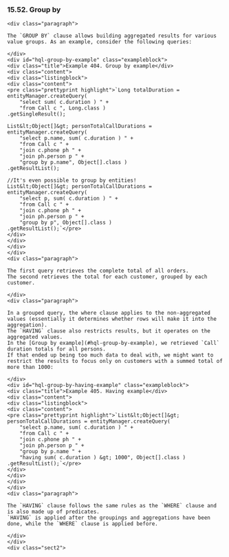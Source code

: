  ### 15.52. Group by

    <div class="paragraph">

    The `GROUP BY` clause allows building aggregated results for various value groups. As an example, consider the following queries:

    </div>
    <div id="hql-group-by-example" class="exampleblock">
    <div class="title">Example 404. Group by example</div>
    <div class="content">
    <div class="listingblock">
    <div class="content">
    <pre class="prettyprint highlight">`Long totalDuration = entityManager.createQuery(
        "select sum( c.duration ) " +
        "from Call c ", Long.class )
    .getSingleResult();

    List&lt;Object[]&gt; personTotalCallDurations = entityManager.createQuery(
        "select p.name, sum( c.duration ) " +
        "from Call c " +
        "join c.phone ph " +
        "join ph.person p " +
        "group by p.name", Object[].class )
    .getResultList();

    //It's even possible to group by entities!
    List&lt;Object[]&gt; personTotalCallDurations = entityManager.createQuery(
        "select p, sum( c.duration ) " +
        "from Call c " +
        "join c.phone ph " +
        "join ph.person p " +
        "group by p", Object[].class )
    .getResultList();`</pre>
    </div>
    </div>
    </div>
    </div>
    <div class="paragraph">

    The first query retrieves the complete total of all orders.
    The second retrieves the total for each customer, grouped by each customer.

    </div>
    <div class="paragraph">

    In a grouped query, the where clause applies to the non-aggregated values (essentially it determines whether rows will make it into the aggregation).
    The `HAVING` clause also restricts results, but it operates on the aggregated values.
    In the [Group by example](#hql-group-by-example), we retrieved `Call` duration totals for all persons.
    If that ended up being too much data to deal with, we might want to restrict the results to focus only on customers with a summed total of more than 1000:

    </div>
    <div id="hql-group-by-having-example" class="exampleblock">
    <div class="title">Example 405. Having example</div>
    <div class="content">
    <div class="listingblock">
    <div class="content">
    <pre class="prettyprint highlight">`List&lt;Object[]&gt; personTotalCallDurations = entityManager.createQuery(
        "select p.name, sum( c.duration ) " +
        "from Call c " +
        "join c.phone ph " +
        "join ph.person p " +
        "group by p.name " +
        "having sum( c.duration ) &gt; 1000", Object[].class )
    .getResultList();`</pre>
    </div>
    </div>
    </div>
    </div>
    <div class="paragraph">

    The `HAVING` clause follows the same rules as the `WHERE` clause and is also made up of predicates.
    `HAVING` is applied after the groupings and aggregations have been done, while the `WHERE` clause is applied before.

    </div>
    </div>
    <div class="sect2">